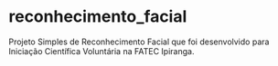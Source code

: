 # reconhecimento_facial
Projeto Simples de Reconhecimento Facial que foi desenvolvido para Iniciação Científica Voluntária na FATEC Ipiranga.
